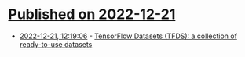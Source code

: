 # [Published on 2022-12-21](index.md)

* [2022-12-21, 12:19:06](https://news.ycombinator.com/item?id=34079690) - [TensorFlow Datasets (TFDS): a collection of ready-to-use datasets](https://github.com/tensorflow/datasets)
